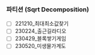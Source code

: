 ### 파티션 (Sqrt Decomposition)

- [ ] 221210_최대최소값찾기
- [ ] 230224_출근길라디오
- [ ] 230429_블록쌓기게임
- [ ] 230520_미생물가계도
